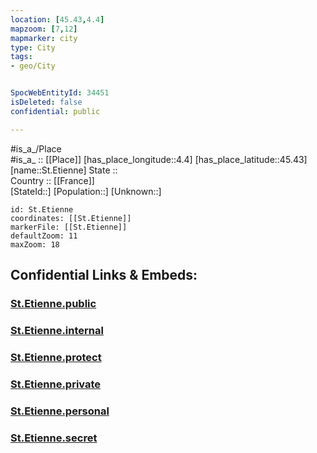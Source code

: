 ```yaml
---
location: [45.43,4.4] 
mapzoom: [7,12] 
mapmarker: city 
type: City
tags:
- geo/City


SpocWebEntityId: 34451
isDeleted: false
confidential: public

---
```

#is_a_/Place  
#is_a_ :: [[Place]] 
[has_place_longitude::4.4] 
[has_place_latitude::45.43] 
[name::St.Etienne] 
State ::  
Country :: [[France]]  
[StateId::] 
[Population::] 
[Unknown::] 


```leaflet
id: St.Etienne
coordinates: [[St.Etienne]] 
markerFile: [[St.Etienne]] 
defaultZoom: 11 
maxZoom: 18
```


## Confidential Links & Embeds: 

### [St.Etienne.public](/_public/\Earth\Continent\Europe\Europe~West\France\regions~France\Auvergne-Rhône-Alpes\departments~Auvergne-Rhône-Alpes\Loire\communes~Loire\Saint-Étienne\cities~Saint-ÉtienneSt.Etienne.public.md) 

### [St.Etienne.internal](/_internal/\Earth\Continent\Europe\Europe~West\France\regions~France\Auvergne-Rhône-Alpes\departments~Auvergne-Rhône-Alpes\Loire\communes~Loire\Saint-Étienne\cities~Saint-ÉtienneSt.Etienne.internal.md) 

### [St.Etienne.protect](/_protect/\Earth\Continent\Europe\Europe~West\France\regions~France\Auvergne-Rhône-Alpes\departments~Auvergne-Rhône-Alpes\Loire\communes~Loire\Saint-Étienne\cities~Saint-ÉtienneSt.Etienne.protect.md) 

### [St.Etienne.private](/_private/\Earth\Continent\Europe\Europe~West\France\regions~France\Auvergne-Rhône-Alpes\departments~Auvergne-Rhône-Alpes\Loire\communes~Loire\Saint-Étienne\cities~Saint-ÉtienneSt.Etienne.private.md) 

### [St.Etienne.personal](/_personal/\Earth\Continent\Europe\Europe~West\France\regions~France\Auvergne-Rhône-Alpes\departments~Auvergne-Rhône-Alpes\Loire\communes~Loire\Saint-Étienne\cities~Saint-ÉtienneSt.Etienne.personal.md) 

### [St.Etienne.secret](/_secret/\Earth\Continent\Europe\Europe~West\France\regions~France\Auvergne-Rhône-Alpes\departments~Auvergne-Rhône-Alpes\Loire\communes~Loire\Saint-Étienne\cities~Saint-ÉtienneSt.Etienne.secret.md)

